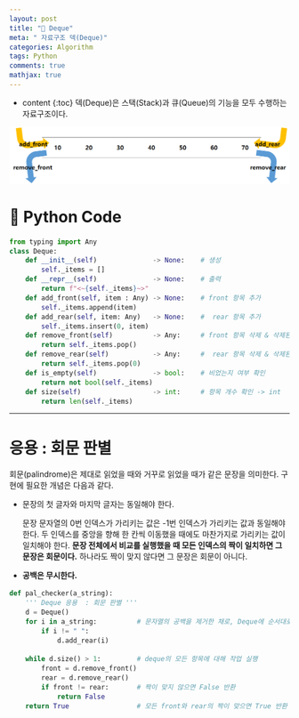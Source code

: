 ```yaml
---
layout: post
title: "💾 Deque"
meta: " 자료구조 덱(Deque)"
categories: Algorithm
tags: Python
comments: true
mathjax: true
---
```




* content
{:toc}
덱(Deque)은 스택(Stack)과 큐(Queue)의 기능을 모두 수행하는 자료구조이다.

![](/img/Deque.png)

# 📘 Python Code

```python
from typing import Any
class Deque:
    def __init__(self)              -> None:    # 생성
        self._items = []
    def __repr__(self)              -> None:    # 출력
        return f"<~{self._items}~>"
    def add_front(self, item : Any) -> None:    # front 항목 추가
        self._items.append(item)
    def add_rear(self, item: Any)   -> None:    #  rear 항목 추가
        self._items.insert(0, item)
    def remove_front(self)          -> Any:     # front 항목 삭제 & 삭제된 값 반환
        return self._items.pop()
    def remove_rear(self)           -> Any:     #  rear 항목 삭제 & 삭제된 값 반환
        return self._items.pop(0)
    def is_empty(self)              -> bool:    # 비었는지 여부 확인
        return not bool(self._items)
    def size(self)                  -> int:		# 항목 개수 확인 -> int
        return len(self._items)
```

---





# 응용 : 회문 판별

회문(palindrome)은 제대로 읽었을 때와 거꾸로 읽었을 때가 같은 문장을 의미한다. 구현에 필요한 개념은 다음과 같다.

- 문장의 첫 글자와 마지막 글자는 동일해야 한다.

  문장 문자열의 0번 인덱스가 가리키는 값은 -1번 인덱스가 가리키는 값과 동일해야 한다. 두 인덱스를 중앙을 향해 한 칸씩 이동했을 때에도 마찬가지로 가리키는 값이 일치해야 한다. **문장 전체에서 비교를 실행했을 때 모든 인덱스의 짝이 일치하면 그 문장은 회문이다.** 하나라도 짝이 맞지 않다면 그 문장은 회문이 아니다.

- **공백은 무시한다.**

```python
def pal_checker(a_string):
    ''' Deque 응용  : 회문 판별 '''
    d = Deque()
    for i in a_string:          # 문자열의 공백을 제거한 채로, Deque에 순서대로 삽입한다.
        if i != " ":            
            d.add_rear(i)

    while d.size() > 1:         # deque의 모든 항목에 대해 작업 실행
        front = d.remove_front()
        rear = d.remove_rear()
        if front != rear:       # 짝이 맞지 않으면 False 반환
            return False
    return True                 # 모든 front와 rear의 짝이 맞으면 True 반환
```
